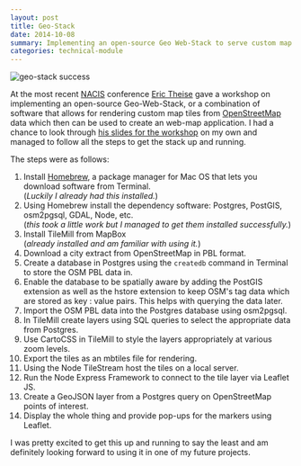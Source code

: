 ```yaml
---
layout: post
title: Geo-Stack
date: 2014-10-08
summary: Implementing an open-source Geo Web-Stack to serve custom map tiles.
categories: technical-module
---
```

![geo-stack success]({{base.url}}/assets/geo-stack-success.jpg)

At the most recent [NACIS](#) conference [Eric Theise](#) gave a workshop on implementing an open-source Geo-Web-Stack, or a combination of software that allows for rendering custom map tiles from [OpenStreetMap](http://openstreetmap.org) data which then can be used to create an web-map application. I had a chance to look through [his slides for the workshop](http://erictheise.github.io/deck-geo-stack-deep-dive) on my own and managed to follow all the steps to get the stack up and running. 

The steps were as follows:

1. Install [Homebrew](#), a package manager for Mac OS that lets you download software from Terminal.  
(*Luckily I already had this installed.*)
2. Using Homebrew install the dependency software: Postgres, PostGIS, osm2pgsql, GDAL, Node, etc.   
(*this took a little work but I managed to get them installed successfully.*)
3. Install TileMill from MapBox  
(*already installed and am familiar with using it.*)
3. Download a city extract from OpenStreetMap in PBL format.
4. Create a database in Postgres using the `createdb` command in Terminal to store the OSM PBL data in.
5. Enable the database to be spatially aware by adding the PostGIS extension as well as the hstore extension to keep OSM's tag data which are stored as key : value pairs. This helps with querying the data later.
5. Import the OSM PBL data into the Postgres database using osm2pgsql.
6. In TileMill create layers using SQL queries to select the appropriate data from Postgres. 
7. Use CartoCSS in TileMill to style the layers appropriately at various zoom levels.
8. Export the tiles as an mbtiles file for rendering.
9. Using the Node TileStream host the tiles on a local server.
10. Run the Node Express Framework to connect to the tile layer via Leaflet JS.
11. Create a GeoJSON layer from a Postgres query on OpenStreetMap points of interest.
12. Display the whole thing and provide pop-ups for the markers using Leaflet.

I was pretty excited to get this up and running to say the least and am definitely looking forward to using it in one of my future projects.